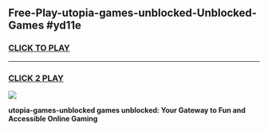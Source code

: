 
## Free-Play-utopia-games-unblocked-Unblocked-Games #yd11e
<h3>
<a href="https://news.freeplayer.one?title=utopia-games-unblocked&ref=8M">CLICK TO PLAY</a></h3>
<hr>

<h3>
<a href="https://news.freeplayer.one?title=utopia-games-unblocked&ref=8M">CLICK 2 PLAY</a>
  
</h3>

<a href="https://news.freeplayer.one?title=utopia-games-unblocked&ref=8M"><img src="https://clearcache.store/games.png"></a>


**utopia-games-unblocked games unblocked: Your Gateway to Fun and Accessible Online Gaming**
